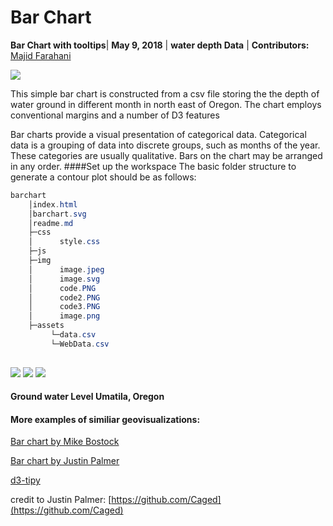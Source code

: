 # Bar Chart 

**Bar Chart with tooltips**| **May 9, 2018** | **water depth Data** | **Contributors:** 
[Majid Farahani](https://farahanimajid.github.io/barchart/)

![](img/image.jpeg)

This simple bar chart is constructed from a csv file storing the
 the depth of water ground in different month in north east of Oregon. The chart employs conventional 
 margins and a number of D3 features
 
 Bar charts provide a visual presentation of categorical data. Categorical data 
 is a grouping of data into discrete groups, such as months of the year. These 
 categories are usually qualitative. Bars on the 
 chart may be arranged in any order.
 ####Set up the workspace
 The basic folder structure to generate a contour plot should be as follows:
   ```powershell
   barchart
       │index.html
       │barchart.svg
       │readme.md
       ├─css
       │      style.css
       ├─js
       ├─img
       │      image.jpeg
       │      image.svg
       │      code.PNG
       │      code2.PNG
       │      code3.PNG
       │      image.png
       ├─assets
            └─data.csv
            └─WebData.csv
          
   ```

 
 
![](img/code.PNG)
![](img/code2.PNG)
![](img/code3.PNG)


####  Ground water Level Umatila, Oregon




####  More examples of similiar geovisualizations:
 [Bar chart by Mike Bostock](https://bl.ocks.org/mbostock/3885304)
 
 [Bar chart by Justin Palmer](http://bl.ocks.org/Caged/6476579)
 
 [d3-tipy](https://github.com/tj/d3-tipy)
 
  

credit to Justin Palmer:
[https://github.com/Caged](https://github.com/Caged)
